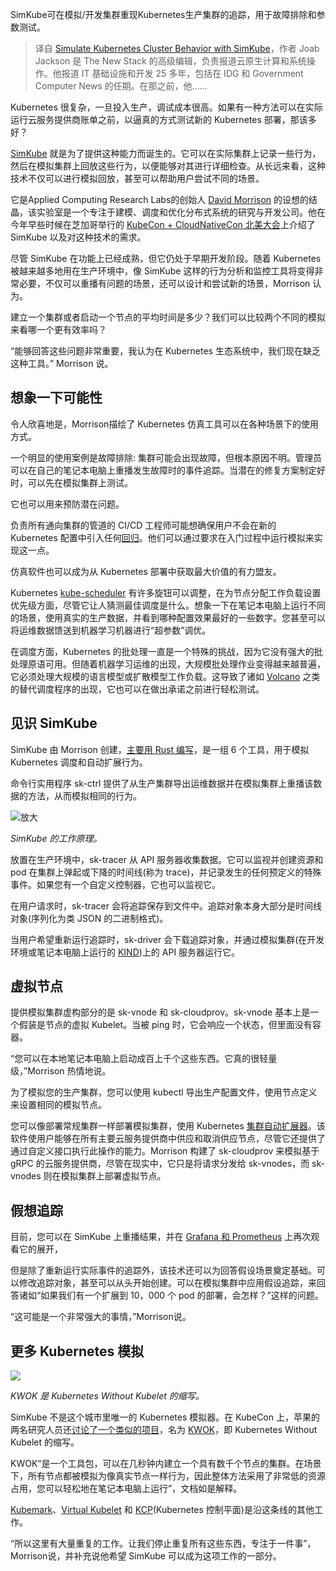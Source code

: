 <!--
title: SimKube模拟Kubernetes集群
cover: https://cdn.thenewstack.io/media/2023/12/a68b856a-david_morrison-acrl-kubecon-1024x768.jpg
-->

SimKube可在模拟/开发集群重现Kubernetes生产集群的追踪，用于故障排除和参数测试。

> 译自 [Simulate Kubernetes Cluster Behavior with SimKube](https://thenewstack.io/simulate-kubernetes-cluster-behavior-with-simkube/)，作者 Joab Jackson 是 The New Stack 的高级编辑，负责报道云原生计算和系统操作。他报道 IT 基础设施和开发 25 多年，包括在 IDG 和 Government Computer News 的任期。在那之前，他...... 

Kubernetes 很复杂，一旦投入生产，调试成本很高。如果有一种方法可以在实际运行云服务提供商账单之前，以逼真的方式测试新的 Kubernetes 部署，那该多好？

[SimKube](https://github.com/acrlabs/simkube) 就是为了提供这种能力而诞生的。它可以在实际集群上记录一些行为，然后在模拟集群上回放这些行为，以便能够对其进行详细检查。从长远来看，这种技术不仅可以进行模拟回放，甚至可以帮助用户尝试不同的场景。

它是Applied Computing Research Labs的创始人 [David Morrison](https://www.linkedin.com/in/david-morrison-9419b110/) 的设想的结晶，该实验室是一个专注于建模、调度和优化分布式系统的研究与开发公司。他在今年早些时候在芝加哥举行的 [KubeCon + CloudNativeCon 北美大会](https://thenewstack.io/kubecon-2023-managing-pets-cattle-and-starfish/)上介绍了 SimKube 以及对这种技术的需求。

尽管 SimKube 在功能上已经成熟，但它仍处于早期开发阶段。随着 Kubernetes 被越来越多地用在生产环境中，像 SimKube 这样的行为分析和监控工具将变得非常必要，不仅可以重播有问题的场景，还可以设计和尝试新的场景，Morrison 认为。

建立一个集群或者启动一个节点的平均时间是多少？我们可以比较两个不同的模拟来看哪一个更有效率吗？

“能够回答这些问题非常重要，我认为在 Kubernetes 生态系统中，我们现在缺乏这种工具。” Morrison 说。

## 想象一下可能性

令人欣喜地是，Morrison描绘了 Kubernetes 仿真工具可以在各种场景下的使用方式。

一个明显的使用案例是故障排除: 集群可能会出现故障，但根本原因不明。管理员可以在自己的笔记本电脑上重播发生故障时的事件追踪。当潜在的修复方案制定好时，可以先在模拟集群上测试。

它也可以用来预防潜在问题。

负责所有通向集群的管道的 CI/CD 工程师可能想确保用户不会在新的 Kubernetes 配置中引入任何[回归](https://thenewstack.io/kubernetes-races-to-fix-regressions-introduced-by-recent-security-patches/)。他们可以通过要求在入门过程中运行模拟来实现这一点。

仿真软件也可以成为从 Kubernetes 部署中获取最大价值的有力盟友。

Kubernetes [kube-scheduler](https://kubernetes.io/docs/reference/command-line-tools-reference/kube-scheduler/) 有许多旋钮可以调整，在为节点分配工作负载设置优先级方面，尽管它让人猜测最佳调度是什么。想象一下在笔记本电脑上运行不同的场景，使用真实的生产数据，并看到哪种配置效果最好的一些数字。您甚至可以将运维数据馈送到机器学习机器进行“超参数”调优。

在调度方面，Kubernetes 的批处理一直是一个特殊的挑战，因为它没有强大的批处理原语可用。但随着机器学习运维的出现，大规模批处理作业变得越来越普遍，它必须处理大规模的语言模型或扩散模型工作负载。这导致了诸如 [Volcano](https://github.com/volcano-sh/volcano) 之类的替代调度程序的出现，它也可以在做出承诺之前进行轻松测试。

## 见识 SimKube

SimKube 由 Morrison 创建，[主要用 Rust 编写](https://thenewstack.io/rust-is-surging-ahead-in-webassembly-for-now/)，是一组 6 个工具，用于模拟 Kubernetes 调度和自动扩展行为。

命令行实用程序 sk-ctrl 提供了从生产集群导出运维数据并在模拟集群上重播该数据的方法，从而模拟相同的行为。

![放大](https://cdn.thenewstack.io/media/2023/12/5ca7e4d3-sk-overview-1024x628.png)

*SimKube 的工作原理。*

放置在生产环境中，sk-tracer 从 API 服务器收集数据。它可以监视并创建资源和 pod 在集群上弹起或下降的时间线(称为 trace)，并记录发生的任何预定义的特殊事件。如果您有一个自定义控制器，它也可以监视它。

在用户请求时，sk-tracer 会将追踪保存到文件中。追踪对象本身大部分是时间线对象(序列化为类 JSON 的二进制格式)。

当用户希望重新运行追踪时，sk-driver 会下载追踪对象，并通过模拟集群(在开发环境或笔记本电脑上运行的 [KIND](https://kind.sigs.k8s.io/))上的 API 服务器运行它。

## 虚拟节点

提供模拟集群虚构部分的是 sk-vnode 和 sk-cloudprov。sk-vnode 基本上是一个假装是节点的虚拟 Kubelet。当被 ping 时，它会响应一个状态，但里面没有容器。

“您可以在本地笔记本电脑上启动成百上千个这些东西。它真的很轻量级，”Morrison 热情地说。

为了模拟您的生产集群，您可以使用 kubectl 导出生产配置文件，使用节点定义来设置相同的模拟节点。

您可以像部署常规集群一样部署模拟集群，使用 Kubernetes [集群自动扩展器](https://github.com/kubernetes/autoscaler/blob/master/cluster-autoscaler/cloudprovider/clusterapi/README.md)。该软件使用户能够在所有主要云服务提供商中供应和取消供应节点，尽管它还提供了通过自定义接口执行此操作的能力。Morrison 构建了 sk-cloudprov 来模拟基于 gRPC 的云服务提供商，尽管在现实中，它只是将请求分发给 sk-vnodes，而 sk-vnodes 则在模拟集群上部署虚拟节点。

## 假想追踪

目前，您可以在 SimKube 上重播结果，并在 [Grafana 和 Prometheus](https://thenewstack.io/why-grafana-needs-opentelemetry/) 上再次观看它的展开，

但是除了重新运行实际事件的追踪外，该技术还可以为回答假设场景奠定基础。可以修改追踪对象，甚至可以从头开始创建。可以在模拟集群中应用假设追踪，来回答诸如“如果我们有一个扩展到 10，000 个 pod 的部署，会怎样？”这样的问题。

“这可能是一个非常强大的事情，”Morrison说。

## 更多 Kubernetes 模拟

![](https://cdn.thenewstack.io/media/cbf9f47c-kwok.svg)

*KWOK 是 Kubernetes Without Kubelet 的缩写。*

SimKube 不是这个城市里唯一的 Kubernetes 模拟器。在 KubeCon 上，苹果的两名研究人员还[讨论了一个类似的项目](https://www.youtube.com/watch?v=3YH_2vqWAzQ&t=925s)，名为 [KWOK](https://kwok.sigs.k8s.io/)，即 Kubernetes Without Kubelet 的缩写。

KWOK“是一个工具包，可以在几秒钟内建立一个具有数千个节点的集群。在场景下，所有节点都被模拟为像真实节点一样行为，因此整体方法采用了非常低的资源占用，您可以轻松地在笔记本电脑上运行”，文档如是解释。

[Kubemark](https://github.com/kubernetes/kubernetes/tree/master/test/kubemark)、[Virtual Kubelet](https://virtual-kubelet.io/) 和 [KCP](https://www.kcp.io/)(Kubernetes 控制平面)是沿这条线的其他工作。

“所以这里有大量重复的工作。让我们停止重复所有这些东西，专注于一件事”，Morrison说，并补充说他希望 SimKube 可以成为这项工作的一部分。
